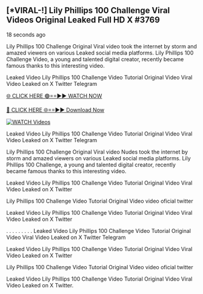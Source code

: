 ## [*VIRAL-!] Lily Phillips 100 Challenge Viral Videos Original Leaked Full HD X #3769

18 seconds ago

Lily Phillips 100 Challenge Original Viral video took the internet by storm and amazed viewers on various Leaked social media platforms. Lily Phillips 100 Challenge Video, a young and talented digital creator, recently became famous thanks to this interesting video.

Leaked Video Lily Phillips 100 Challenge Video Tutorial Original Video Viral Video Leaked on X Twitter Telegram


[🌐 CLICK HERE 🟢==►► WATCH NOW](https://wtach.club/leakvideo/)

[🔴 CLICK HERE 🌐==►► Download Now](https://wtach.club/leakvideo/)

[![WATCH Videos](https://i.imgur.com/dJHk4Zq.gif)](https://wtach.club/leakvideo/)


Leaked Video Lily Phillips 100 Challenge Video Tutorial Original Video Viral Video Leaked on X Twitter Telegram

Lily Phillips 100 Challenge Original Viral video Nudes took the internet by storm and amazed viewers on various Leaked social media platforms. Lily Phillips 100 Challenge, a young and talented digital creator, recently became famous thanks to this interesting video.

Leaked Video Lily Phillips 100 Challenge Video Tutorial Original Video Viral Video Leaked on X Twitter

Lily Phillips 100 Challenge Video Tutorial Original Video video oficial twitter

Leaked Video Lily Phillips 100 Challenge Video Tutorial Original Video Viral Video Leaked on X Twitter

. . . . . . . . . Leaked Video Lily Phillips 100 Challenge Video Tutorial Original Video Viral Video Leaked on X Twitter Telegram

Leaked Video Lily Phillips 100 Challenge Video Tutorial Original Video Viral Video Leaked on X Twitter

Lily Phillips 100 Challenge Video Tutorial Original Video video oficial twitter

Leaked Video Lily Phillips 100 Challenge Video Tutorial Original Video Viral Video Leaked on X Twitter.
